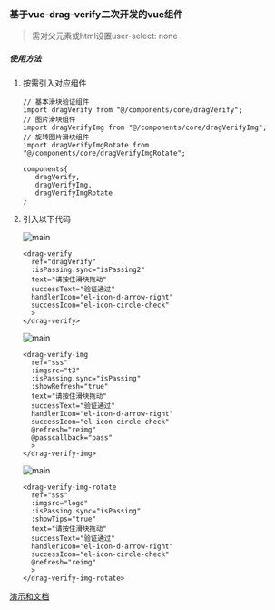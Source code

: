 ### 基于vue-drag-verify二次开发的vue组件

> 需对父元素或html设置user-select: none

##### 使用方法

1. 按需引入对应组件

   ```
   // 基本滑块验证组件
   import dragVerify from "@/components/core/dragVerify";
   // 图片滑块组件
   import dragVerifyImg from "@/components/core/dragVerifyImg";
   // 旋转图片滑块组件
   import dragVerifyImgRotate from "@/components/core/dragVerifyImgRotate";
   
   components{
      dragVerify,
      dragVerifyImg,
      dragVerifyImgRotate
   }
   ```

2. 引入以下代码

   ![main](<https://raw.githubusercontent.com/yimijianfang/vue-drag-verify/master/images/1.png>)

   ```
   <drag-verify
     ref="dragVerify"
     :isPassing.sync="isPassing2"
     text="请按住滑块拖动"
     successText="验证通过"
     handlerIcon="el-icon-d-arrow-right"
     successIcon="el-icon-circle-check"
     >
   </drag-verify>
   ```

   ![main](<https://raw.githubusercontent.com/yimijianfang/vue-drag-verify/master/images/2.png>)
   
   ```
   <drag-verify-img 
     ref="sss"
     :imgsrc="t3"
     :isPassing.sync="isPassing"
     :showRefresh="true"
     text="请按住滑块拖动"
     successText="验证通过"
     handlerIcon="el-icon-d-arrow-right"
     successIcon="el-icon-circle-check"
     @refresh="reimg"
     @passcallback="pass"
     >
   </drag-verify-img>
   ```
   
   ![main](<https://raw.githubusercontent.com/yimijianfang/vue-drag-verify/master/images/3.png>)

   ```
   <drag-verify-img-rotate 
     ref="sss"
     :imgsrc="logo"  
     :isPassing.sync="isPassing"
     :showTips="true"
     text="请按住滑块拖动"
     successText="验证通过"
     handlerIcon="el-icon-d-arrow-right"
     successIcon="el-icon-circle-check"
     @refresh="reimg"
     >
   </drag-verify-img-rotate>
   ```

[演示和文档](https://yimijianfang.github.io/vue-drag-verify/#/)

